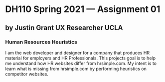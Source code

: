 # DH110 Spring 2021 — Assignment 01

## by Justin Grant UX Researcher UCLA
### Human Resources Heuristics

I am the web developer and designer for a company that produces HR material for employers and HR Professionals.  This projects goal is to help me understand how HR websites differ from hrsimple.com. My intent is to learn what is missing from hrsimple.com by performing heuristics on competitor websites. 

